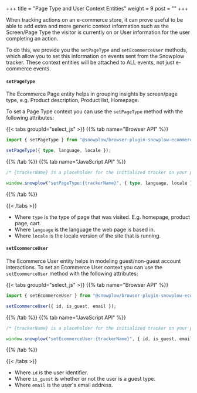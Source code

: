 +++
title = "Page Type and User Context Entities"
weight = 9
post = ""
+++

When tracking actions on an e-commerce store, it can prove useful to be able to add extra and more generic context information such as the Screen/Page Type the visitor is currently on or User information for the user completing an action.

To do this, we provide you the `setPageType` and `setEcommerceUser` methods, which allow you to set this information on events sent from the Snowplow tracker. These context entities will be attached to ALL events, not just e-commerce events.

#### `setPageType`

The Ecommerce Page entity helps in grouping insights by screen/page type, e.g. Product description, Product list, Homepage.

To set a Page Type context you can use the `setPageType` method with the following attributes:

{{< tabs groupId="select_js" >}}
{{% tab name="Browser API" %}}

```ts
import { setPageType } from "@snowplow/browser-plugin-snowplow-ecommerce";

setPageType({ type, language, locale });
```

{{% /tab %}}
{{% tab name="JavaScript API" %}}


```ts
/* {trackerName} is a placeholder for the initialized tracker on your page.  */

window.snowplow("setPageType:{trackerName}", { type, language, locale });
```

{{% /tab %}}

{{< /tabs >}}

- Where `type` is the type of page that was visited. E.g. homepage, product page, cart.
- Where `language` is the language the web page is based in.
- Where `locale` is the locale version of the site that is running.

#### `setEcommerceUser`

The Ecommerce User entity helps in modeling guest/non-guest account interactions. To set an Ecommerce User context you can use the `setEcommerceUser` method with the following attributes:

{{< tabs groupId="select_js" >}}
{{% tab name="Browser API" %}}

```ts
import { setEcommerceUser } from "@snowplow/browser-plugin-snowplow-ecommerce";

setEcommerceUser({ id, is_guest, email });
```

{{% /tab %}}
{{% tab name="JavaScript API" %}}

```ts
/* {trackerName} is a placeholder for the initialized tracker on your page.  */

window.snowplow("setEcommerceUser:{trackerName}", { id, is_guest, email });
```

{{% /tab %}}

{{< /tabs >}}

- Where `id` is the user identifier.
- Where `is_guest` is whether or not the user is a guest type.
- Where `email` is the user's email address.
